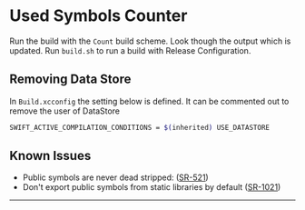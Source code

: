 # Used Symbols Counter

Run the build with the `Count` build scheme. Look though the output which is updated. Run `build.sh` to run a build with Release Configuration.

## Removing Data Store

In `Build.xcconfig` the setting below is defined. It can be commented out to remove the user of DataStore

```sh
SWIFT_ACTIVE_COMPILATION_CONDITIONS = $(inherited) USE_DATASTORE
```

## Known Issues

* Public symbols are never dead stripped: ([SR-521])
* Don't export public symbols from static libraries by default ([SR-1021])

---

[SR-521]: https://bugs.swift.org/browse/SR-521
[SR-1021]: https://bugs.swift.org/browse/SR-1021
